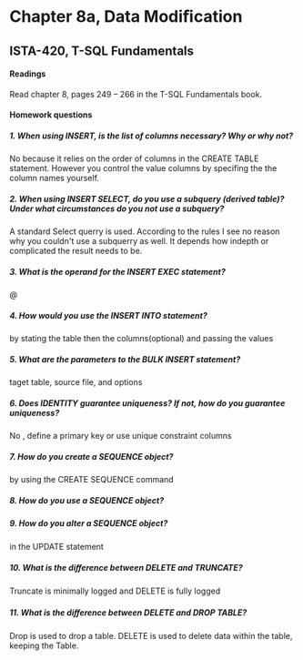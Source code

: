 # Chapter 8a, Data Modiﬁcation
## ISTA-420, T-SQL Fundamentals
#### Readings
Read chapter 8, pages 249 – 266 in the T-SQL Fundamentals book.
#### Homework questions

##### 1. When using INSERT, is the list of columns necessary? Why or why not?
No because it relies on the order of columns in the CREATE TABLE statement. However you control the value columns by specifing the the column names yourself.
##### 2. When using INSERT SELECT, do you use a subquery (derived table)? Under what circumstances do you not use a subquery?
A standard Select querry is used. According to the rules I see no reason why you couldn't use a subquerry as well. It depends how indepth or complicated the result needs to be.
##### 3. What is the operand for the INSERT EXEC statement?
@
##### 4. How would you use the INSERT INTO statement?
by stating the table then the columns(optional) and passing the values
##### 5. What are the parameters to the BULK INSERT statement?
taget table, source file, and options
##### 6. Does IDENTITY guarantee uniqueness? If not, how do you guarantee uniqueness?
No , define a primary key or use unique constraint columns
##### 7. How do you create a SEQUENCE object?
by using the CREATE SEQUENCE command
##### 8. How do you use a SEQUENCE object?

##### 9. How do you alter a SEQUENCE object?
in the UPDATE statement
##### 10. What is the diﬀerence between DELETE and TRUNCATE?
Truncate is minimally logged and DELETE is fully logged
##### 11. What is the diﬀerence between DELETE and DROP TABLE?
Drop is used to drop a table. DELETE is used to delete data within the table, keeping the Table. 
